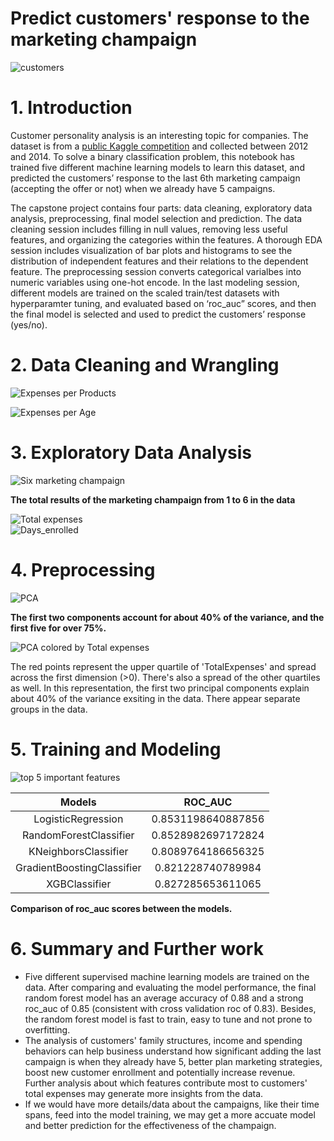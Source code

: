 
Predict customers' response to the marketing champaign
======================================================
  
![customers](./images/shopping.jpg)
# 1. Introduction


Customer personality analysis is an interesting topic for companies. The dataset is from a [public Kaggle competition](https://www.kaggle.com/datasets/imakash3011/customer-personality-analysis) and collected between 2012 and 2014. To solve a binary classification problem, this notebook has trained five different machine learning models to learn this dataset, and predicted the customers’ response to the last 6th marketing campaign (accepting the offer or not) when we already have 5 campaigns.



The capstone project contains four parts: data cleaning, exploratory data analysis, preprocessing, final model selection and prediction. The data cleaning session includes filling in null values, removing less useful features, and organizing the categories within the features. A thorough EDA session includes visualization of bar plots and histograms to see the distribution of independent features and their relations to the dependent feature. The preprocessing session converts categorical varialbes into numeric variables using one-hot encode. In the last modeling session, different models are trained on the scaled train/test datasets with hyperparamter tuning, and evaluated based on ‘roc_auc” scores, and then the final model is selected and used to predict the customers’ response (yes/no).

# 2. Data Cleaning and Wrangling

  
![Expenses per Products](./images/expenses.jpg)  

![Expenses per Age](./images/expenses2.jpg)

# 3. Exploratory Data Analysis

  
![Six marketing champaign](./images/campaign.jpg)

**The total results of the marketing champaign from 1 to 6 in the data**
  
![Total expenses](./images/total_expenses1.jpg)  
![Days_enrolled](./images/days_enrolled.jpg)  


# 4. Preprocessing 
  

![PCA](./images/pca.jpg)

**The first two components account for about 40% of the variance, and the first five for over 75%.**   
  
![PCA colored by Total expenses](./images/pca2.jpg)

The red points represent the upper quartile of 'TotalExpenses' and spread across the first dimension (>0). There's also a spread of the other quartiles as well. In this representation, the first two principal components explain about 40% of the variance exsiting in the data.  There appear separate groups in  the data.

# 5. Training and Modeling



![top 5 important features](./images/important_features.jpg)


 
|Models|ROC_AUC|
| :---: | :---: |
|LogisticRegression|0.8531198640887856|
|RandomForestClassifier|0.8528982697172824|
|KNeighborsClassifier|0.8089764186656325|
|GradientBoostingClassifier|0.821228740789984|
|XGBClassifier|0.827285653611065|

**Comparison of roc_auc scores between the models.**  

# 6. Summary and Further work


 - Five different supervised machine learning models are trained on the data. After comparing and evaluating the model performance, the final random forest model has an average accuracy of 0.88 and a strong roc_auc of 0.85 (consistent with cross validation roc of 0.83). Besides, the random forest model is fast to train, easy to tune and not prone to overfitting.
 - The analysis of customers' family structures, income and spending behaviors can help business understand how significant adding the last campaign is when they already have 5, better plan marketing strategies, boost new customer enrollment and potentially increase revenue. Further analysis about which features contribute most to customers' total expenses may generate more insights from the data.
 - If we would have more details/data about the campaigns, like their time spans, feed into the model training, we may get a more accuate model and better prediction for the effectiveness of the champaign.
